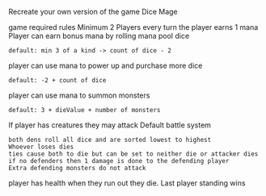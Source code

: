 Recreate your own version of the game Dice Mage


game required rules
Minimum 2 Players
every turn the player earns 1 mana
Player can earn bonus mana by rolling mana pool dice

    default: min 3 of a kind -> count of dice - 2

player can use mana to power up and purchase more dice

    default: -2 + count of dice

player can use mana to summon monsters

    default: 3 + dieValue + number of monsters

If player has creatures they may attack
Default battle system

    both dens roll all dice and are sorted lowest to highest
    Whoever loses dies
    ties cause both to die but can be set to neither die or attacker dies
    if no defenders then 1 damage is done to the defending player
    Extra defending monsters do not attack

player has health when they run out they die. Last player standing wins